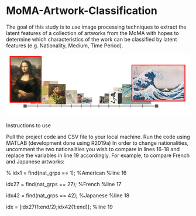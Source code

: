 # MoMA-Artwork-Classification

The goal of this study is to use image processing techniques to extract the latent features of a collection of artworks from the MoMA with hopes to determine which characteristics of the work can be classified by latent features (e.g. Nationality, Medium, Time Period).

![](projectGraphic.png)

Instructions to use

Pull the project code and CSV file to your local machine.
Run the code using MATLAB (development done using R2019a)
In order to change nationalities, uncomment the two nationalities you wish to compare in lines 16-18 and replace the variables in line 19 accordingly. For example, to compare French and Japanese artworks:

% idx1 = find(nat_grps == 1); %American     %line 16

idx27 = find(nat_grps == 27); %French       %line 17

idx42 = find(nat_grps == 42); %Japanese     %line 18

idx = [idx27(1:end/2);idx42(1:end)];        %line 19
